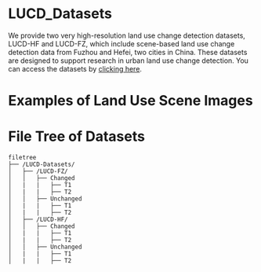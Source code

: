 # LUCD_Datasets
We provide two very high-resolution land use change detection datasets, LUCD-HF and LUCD-FZ, which include scene-based land use change detection data from Fuzhou and Hefei, two cities in China. These datasets are designed to support research in urban land use change detection. You can access the datasets by [clicking here](https://example.com).

# Examples of Land Use Scene Images

# File Tree of Datasets

```plaintext
filetree
├── /LUCD-Datasets/
│   ├── /LUCD-FZ/
│   │   ├── Changed
│   |   |   ├── T1
│   |   |   ├── T2
│   │   ├── Unchanged
│   |   |   ├── T1
│   |   |   ├── T2 
│   ├── /LUCD-HF/
│   │   ├── Changed
│   |   |   ├── T1
│   |   |   ├── T2
│   │   ├── Unchanged
│   |   |   ├── T1
│   |   |   ├── T2 
